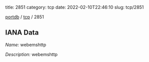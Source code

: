 title: 2851
category: tcp
date: 2022-02-10T22:46:10
slug: tcp/2851

[portdb](/) / [tcp](/category/tcp.html) / 2851


## IANA Data

_Name:_ webemshttp

_Description:_ webemshttp

